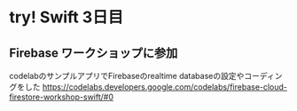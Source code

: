 # try! Swift 3日目

## Firebase ワークショップに参加

codelabのサンプルアプリでFirebaseのrealtime databaseの設定やコーディングをした
https://codelabs.developers.google.com/codelabs/firebase-cloud-firestore-workshop-swift/#0